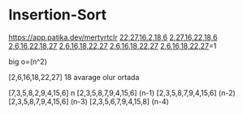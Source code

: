 # Insertion-Sort
https://app.patika.dev/mertyrtclr
[22,27,16,2,18,6](n)
[2,27,16,22,18,6](n-1)
[2,6,16,22,18,27](n-2)
[2,6,16,18,22,27](n-3)
[2,6,16,18,22,27](n-4)
[2,6,16,18,22,27](n-5)=1

big o=(n^2)

[2,6,16,18,22,27]
18 avarage olur ortada

[7,3,5,8,2,9,4,15,6] n
[2,3,5,8,7,9,4,15,6] (n-1)
[2,3,5,8,7,9,4,15,6] (n-2)
[2,3,5,8,7,9,4,15,6] (n-3)
[2,3,5,6,7,9,4,15,8] (n-4)

